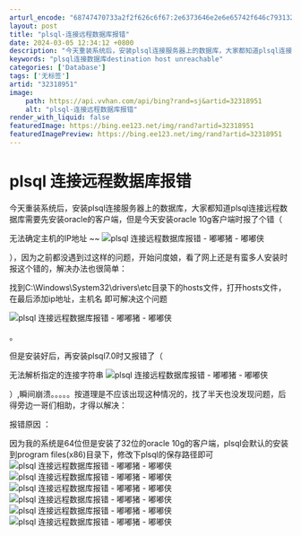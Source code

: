 ```yaml
---
arturl_encode: "68747470733a2f2f626c6f67:2e6373646e2e6e65742f646c79313230323139383931323038:2f61727469636c652f64657461696c732f3332333138393531"
layout: post
title: "plsql-连接远程数据库报错"
date: 2024-03-05 12:34:12 +0800
description: "今天重装系统后，安装plsql连接服务器上的数据库，大家都知道plsql连接远程数据库需要先安装or"
keywords: "plsql连接数据库destination host unreachable"
categories: ['Database']
tags: ['无标签']
artid: "32318951"
image:
    path: https://api.vvhan.com/api/bing?rand=sj&artid=32318951
    alt: "plsql-连接远程数据库报错"
render_with_liquid: false
featuredImage: https://bing.ee123.net/img/rand?artid=32318951
featuredImagePreview: https://bing.ee123.net/img/rand?artid=32318951
---
```


# plsql 连接远程数据库报错

今天重装系统后，安装plsql连接服务器上的数据库，大家都知道plsql连接远程数据库需要先安装oracle的客户端，但是今天安装oracle 10g客户端时报了个错（

无法确定主机的IP地址 ~~
![plsql 连接远程数据库报错 - 嘟嘟猪 - 嘟嘟侠](https://i-blog.csdnimg.cn/blog_migrate/2a01911814c17c09c73f0cbed8dc7008.gif "plsql 连接远程数据库报错 - 嘟嘟猪 - 嘟嘟侠")

），因为之前都没遇到过这样的问题，开始问度娘，看了网上还是有蛮多人安装时报这个错的，解决办法也很简单：

找到C:\Windows\System32\drivers\etc目录下的hosts文件，打开hosts文件，在最后添加ip地址，主机名 即可解决这个问题


![plsql 连接远程数据库报错 - 嘟嘟猪 - 嘟嘟侠](https://i-blog.csdnimg.cn/blog_migrate/6533f0a340647d189ebe8605142da2ed.gif "plsql 连接远程数据库报错 - 嘟嘟猪 - 嘟嘟侠")

。

但是安装好后，再安装plsql7.0时又报错了（


无法解析指定的连接字符串
![plsql 连接远程数据库报错 - 嘟嘟猪 - 嘟嘟侠](https://i-blog.csdnimg.cn/blog_migrate/7a8c8c295c17b91731c3b03c173ec9b9.gif "plsql 连接远程数据库报错 - 嘟嘟猪 - 嘟嘟侠")

）,瞬间崩溃。。。。。按道理是不应该出现这种情况的，找了半天也没发现问题，后得旁边一哥们相助，才得以解决：

报错原因
：

因为我的系统是64位但是安装了32位的oracle 10g的客户端，plsql会默认的安装到program files(x86)目录下，修改下plsql的保存路径即可
![plsql 连接远程数据库报错 - 嘟嘟猪 - 嘟嘟侠](https://i-blog.csdnimg.cn/blog_migrate/8283caf68228544ed882f248276280b3.gif "plsql 连接远程数据库报错 - 嘟嘟猪 - 嘟嘟侠")
![plsql 连接远程数据库报错 - 嘟嘟猪 - 嘟嘟侠](https://i-blog.csdnimg.cn/blog_migrate/8283caf68228544ed882f248276280b3.gif "plsql 连接远程数据库报错 - 嘟嘟猪 - 嘟嘟侠")
![plsql 连接远程数据库报错 - 嘟嘟猪 - 嘟嘟侠](https://i-blog.csdnimg.cn/blog_migrate/8283caf68228544ed882f248276280b3.gif "plsql 连接远程数据库报错 - 嘟嘟猪 - 嘟嘟侠")
![plsql 连接远程数据库报错 - 嘟嘟猪 - 嘟嘟侠](https://i-blog.csdnimg.cn/blog_migrate/8283caf68228544ed882f248276280b3.gif "plsql 连接远程数据库报错 - 嘟嘟猪 - 嘟嘟侠")
![plsql 连接远程数据库报错 - 嘟嘟猪 - 嘟嘟侠](https://i-blog.csdnimg.cn/blog_migrate/8283caf68228544ed882f248276280b3.gif "plsql 连接远程数据库报错 - 嘟嘟猪 - 嘟嘟侠")
![plsql 连接远程数据库报错 - 嘟嘟猪 - 嘟嘟侠](https://i-blog.csdnimg.cn/blog_migrate/8283caf68228544ed882f248276280b3.gif "plsql 连接远程数据库报错 - 嘟嘟猪 - 嘟嘟侠")